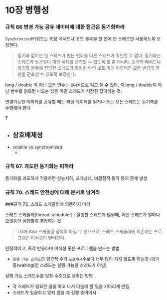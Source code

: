 # 10장 병행성	

### 규칙 66 변경 가능 공유 데이터에 대한 접근은 동기화하라

`Synchronized`키워드는 특정 메서드나 코드 블록을 한 번에 한 스레드만 사용하도록 보장한다. 

> 동기화 없이는 한 스레드가 만든 변화를 다른 스레드가 확인할 수 없다. 동기화는 스레드가 일관성이 깨진 객체를 관측할 수 없도록 할 뿐 아니라, 동기화 메서드나 동기화 블록에 진입한 스레드가 동일한 락의 보호 아래 이루어진 모든 변경의 영향을 관측할 수 있도록 보장한다.

long / double 이 아닌 모든 변수는 `원자적`으로 읽고 쓸 수 있다, 즉 long / double이 아닌 변수를 읽으면 나오는 값은 어떤 스레드가 저장한 값이라는 것.



변경가능한 데이터를 공유할 때는 해당 데이터를 읽거나 쓰는 모든 스레드는 동기화를 수행해야 한다



**?**

- 상호배제성
  -  
- volatile  vs synchronized 
  - ​

### 규칙 67. 과도한 동기화는 피하라

동기화를 과도하게 적용하면 성능저하, 교착상태, 비결정적 동작 등의 문제 발생



### 규칙 70. 스레드 안전성에 대해 문서로 남겨라 



###규칙 72. 스레드 스케줄러에 의존하지 마라

스레드 스케줄러(thread scheduler) : 실행할 스레드가 많을때, 어떤 스레드가 얼마나 오랫동안 실행할지 결정하는 것

> OS에 따라 스케줄링 정책이 바뀔 수 있으므로, 스레드 스케줄러에 의존하는 프로그램은 이식성이 떨어진다.

안정적이고, 즉각 반응하며 이식성 좋은 프로그램을 만드는 방법

- `실행 가능 스레드`의 평균적 수가 `프로세서`수보다 너무 많아 지지 않도록 하는것 (대기중(waiting)인 스레드는 실행 가능한 스레드가 아님)

실행 가능 스레드수를 일정 수준으로 낮추는 방법

- 각 스레드가 필요한 일을 하고 나서 다음에 할 일을 기다리게 만듬
- 스레드가 일을하고 있지 않을 때 실행 중이어서

